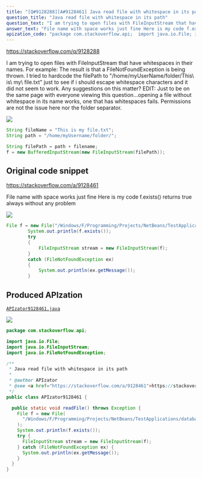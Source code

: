 ```yaml
---
title: "[Q#9128288][A#9128461] Java read file with whitespace in its path"
question_title: "Java read file with whitespace in its path"
question_text: "I am trying to open files with FileInputStream that have whitespaces in their names. For example: The result is that a FileNotFoundException is being thrown.  I tried to hardcode the filePath to \"/home/myUserName/folder/This\\\\ is\\\\ my\\\\ file.txt\" just to see if i should escape whitespace characters and it did not seem to work. Any suggestions on this matter? EDIT: Just to be on the same page with everyone viewing this question...opening a file without whitespace in its name works, one that has whitespaces fails. Permissions are not the issue here nor the folder separator."
answer_text: "File name with space works just fine Here is my code f.exists() returns true always without any problem"
apization_code: "package com.stackoverflow.api;  import java.io.File; import java.io.FileInputStream; import java.io.FileNotFoundException;  /**  * Java read file with whitespace in its path  *  * @author APIzator  * @see <a href=\"https://stackoverflow.com/a/9128461\">https://stackoverflow.com/a/9128461</a>  */ public class APIzator9128461 {    public static void readFile() throws Exception {     File f = new File(       \"/Windows/F/Programming/Projects/NetBeans/TestApplications/database prop.properties\"     );     System.out.println(f.exists());     try {       FileInputStream stream = new FileInputStream(f);     } catch (FileNotFoundException ex) {       System.out.println(ex.getMessage());     }   } }"
---
```


https://stackoverflow.com/q/9128288

I am trying to open files with FileInputStream that have whitespaces in their names.
For example:
The result is that a FileNotFoundException is being thrown. 
I tried to hardcode the filePath to &quot;/home/myUserName/folder/This\\ is\\ my\\ file.txt&quot; just to see if i should escape whitespace characters and it did not seem to work.
Any suggestions on this matter?
EDIT: Just to be on the same page with everyone viewing this question...opening a file without whitespace in its name works, one that has whitespaces fails. Permissions are not the issue here nor the folder separator.


<div class="code-logo"><img src="/stackoverflow.png" /></div>

```java
String fileName = "This is my file.txt";
String path = "/home/myUsername/folder/";

String filePath = path + filename;
f = new BufferedInputStream(new FileInputStream(filePath));
```


## Original code snippet

https://stackoverflow.com/a/9128461

File name with space works just fine
Here is my code
f.exists() returns true always without any problem

<div class="code-logo"><img src="/stackoverflow.png" /></div>

```java
File f = new File("/Windows/F/Programming/Projects/NetBeans/TestApplications/database prop.properties");
        System.out.println(f.exists());
        try
        {
            FileInputStream stream = new FileInputStream(f);
        }
        catch (FileNotFoundException ex)
        {
            System.out.println(ex.getMessage());
        }
```

## Produced APIzation

[`APIzator9128461.java`](https://github.com/pasqualesalza/apization-temp-data/raw/master/search/APIzator9128461.java)

<div class="code-logo"><img src="/apizator.png" /></div>

```java
package com.stackoverflow.api;

import java.io.File;
import java.io.FileInputStream;
import java.io.FileNotFoundException;

/**
 * Java read file with whitespace in its path
 *
 * @author APIzator
 * @see <a href="https://stackoverflow.com/a/9128461">https://stackoverflow.com/a/9128461</a>
 */
public class APIzator9128461 {

  public static void readFile() throws Exception {
    File f = new File(
      "/Windows/F/Programming/Projects/NetBeans/TestApplications/database prop.properties"
    );
    System.out.println(f.exists());
    try {
      FileInputStream stream = new FileInputStream(f);
    } catch (FileNotFoundException ex) {
      System.out.println(ex.getMessage());
    }
  }
}

```